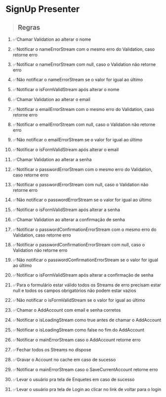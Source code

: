 # SignUp Presenter

> ## Regras
1. ✅Chamar Validation ao alterar o nome
2. ✅Notificar o nameErrorStream com o mesmo erro do Validation, caso retorne erro
3. ✅Notificar o nameErrorStream com null, caso o Validation não retorne erro
4. ✅Não notificar o nameErrorStream se o valor for igual ao último
5. ✅Notificar o isFormValidStream após alterar o nome

6. ✅Chamar Validation ao alterar o email
7. ✅Notificar o emailErrorStream com o mesmo erro do Validation, caso retorne erro
8. ✅Notificar o emailErrorStream com null, caso o Validation não retorne erro
9. ✅Não notificar o emailErrorStream se o valor for igual ao último
10. ✅Notificar o isFormValidStream após alterar o email

11. ✅Chamar Validation ao alterar a senha
12. ✅Notificar o passwordErrorStream com o mesmo erro do Validation, caso retorne erro
13. ✅Notificar o passwordErrorStream com null, caso o Validation não retorne erro
14. ✅Não notificar o passwordErrorStream se o valor for igual ao último
15. ✅Notificar o isFormValidStream após alterar a senha

16. ✅Chamar Validation ao alterar a confirmação de senha
17. ✅Notificar o passwordConfirmationErrorStream com o mesmo erro do Validation, caso retorne erro
18. ✅Notificar o passwordConfirmationErrorStream com null, caso o Validation não retorne erro
19. ✅Não notificar o passwordConfirmationErrorStream se o valor for igual ao último
20. ✅Notificar o isFormValidStream após alterar a confirmação de senha

21. ✅Para o formulário estar válido todos os Streams de erro precisam estar null e todos os campos obrigatórios não podem estar vazios
22. ✅Não notificar o isFormValidStream se o valor for igual ao último
23. ✅Chamar o AddAccount com email e senha corretos
24. ✅Notificar o isLoadingStream como true antes de chamar o AddAccount
25. ✅Notificar o isLoadingStream como false no fim do AddAccount
26. ✅Notificar o mainErrorStream caso o AddAccount retorne erro
27. ✅Fechar todos os Streams no dispose
28. ✅Gravar o Account no cache em caso de sucesso
29. ✅Notificar o mainErrorStream caso o SaveCurrentAccount retorne erro
30. ✅Levar o usuário pra tela de Enquetes em caso de sucesso
31. ✅Levar o usuário pra tela de Login ao clicar no link de voltar para o login